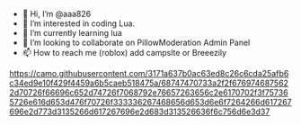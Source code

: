 - 👋 Hi, I’m @aaa826
- 👀 I’m interested in coding Lua.
- 🌱 I’m currently learning lua
- 💞️ I’m looking to collaborate on PillowModeration Admin Panel
- 📫 How to reach me (roblox) add campslte or Breeezily

https://camo.githubusercontent.com/3171a637b0ac63ed8c26c6cda25afb6c34ed9e10f429f4459a6b5caeb518475a/68747470733a2f2f6769746875622d70726f66696c652d74726f7068792e76657263656c2e6170702f3f757365726e616d653d476f70726f333336267468656d653d6e6f7264266d617267696e2d773d3135266d617267696e2d683d313526636f6c756d6e3d37
